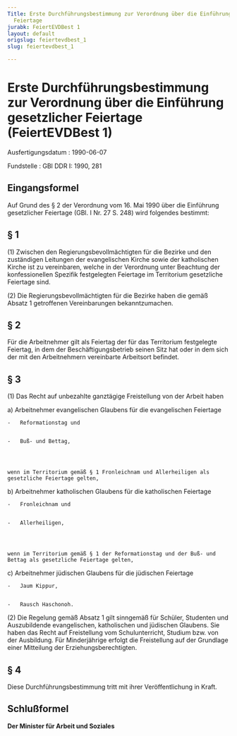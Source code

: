 ```yaml
---
Title: Erste Durchführungsbestimmung zur Verordnung über die Einführung gesetzlicher
  Feiertage
jurabk: FeiertEVDBest 1
layout: default
origslug: feiertevdbest_1
slug: feiertevdbest_1

---
```


# Erste Durchführungsbestimmung zur Verordnung über die Einführung gesetzlicher Feiertage (FeiertEVDBest 1)

Ausfertigungsdatum
:   1990-06-07

Fundstelle
:   GBl DDR I: 1990, 281



## Eingangsformel

Auf Grund des § 2 der Verordnung vom 16. Mai 1990 über die Einführung
gesetzlicher Feiertage (GBl. I Nr. 27 S. 248) wird folgendes bestimmt:


## § 1

(1) Zwischen den Regierungsbevollmächtigten für die Bezirke und den
zuständigen Leitungen der evangelischen Kirche sowie der katholischen
Kirche ist zu vereinbaren, welche in der Verordnung unter Beachtung
der konfessionellen Spezifik festgelegten Feiertage im Territorium
gesetzliche Feiertage sind.

(2) Die Regierungsbevollmächtigten für die Bezirke haben die gemäß
Absatz 1 getroffenen Vereinbarungen bekanntzumachen.


## § 2

Für die Arbeitnehmer gilt als Feiertag der für das Territorium
festgelegte Feiertag, in dem der Beschäftigungsbetrieb seinen Sitz hat
oder in dem sich der mit den Arbeitnehmern vereinbarte Arbeitsort
befindet.


## § 3

(1) Das Recht auf unbezahlte ganztägige Freistellung von der Arbeit
haben

a)  Arbeitnehmer evangelischen Glaubens für die evangelischen Feiertage

    -   Reformationstag und


    -   Buß- und Bettag,




    wenn im Territorium gemäß § 1 Fronleichnam und Allerheiligen als
    gesetzliche Feiertage gelten,


b)  Arbeitnehmer katholischen Glaubens für die katholischen Feiertage

    -   Fronleichnam und


    -   Allerheiligen,




    wenn im Territorium gemäß § 1 der Reformationstag und der Buß- und
    Bettag als gesetzliche Feiertage gelten,


c)  Arbeitnehmer jüdischen Glaubens für die jüdischen Feiertage

    -   Jaum Kippur,


    -   Rausch Haschonoh.







(2) Die Regelung gemäß Absatz 1 gilt sinngemäß für Schüler, Studenten
und Auszubildende evangelischen, katholischen und jüdischen Glaubens.
Sie haben das Recht auf Freistellung vom Schulunterricht, Studium bzw.
von der Ausbildung. Für Minderjährige erfolgt die Freistellung auf der
Grundlage einer Mitteilung der Erziehungsberechtigten.


## § 4

Diese Durchführungsbestimmung tritt mit ihrer Veröffentlichung in
Kraft.


## Schlußformel

**Der Minister für Arbeit und Soziales**

